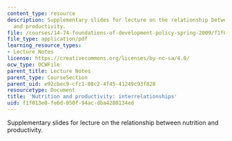 ```yaml
---
content_type: resource
description: Supplementary slides for lecture on the relationship between nutrition
  and productivity.
file: /courses/14-74-foundations-of-development-policy-spring-2009/f1f013e0fe6d050f94acdba4280134ed_MIT14_74s09_lec03_fig.pdf
file_type: application/pdf
learning_resource_types:
- Lecture Notes
license: https://creativecommons.org/licenses/by-nc-sa/4.0/
ocw_type: OCWFile
parent_title: Lecture Notes
parent_type: CourseSection
parent_uid: e92cbec9-cfc1-08c2-4f45-41249c93f828
resourcetype: Document
title: 'Nutrition and productivity: interrelationships'
uid: f1f013e0-fe6d-050f-94ac-dba4280134ed
---
```

Supplementary slides for lecture on the relationship between nutrition and productivity.
